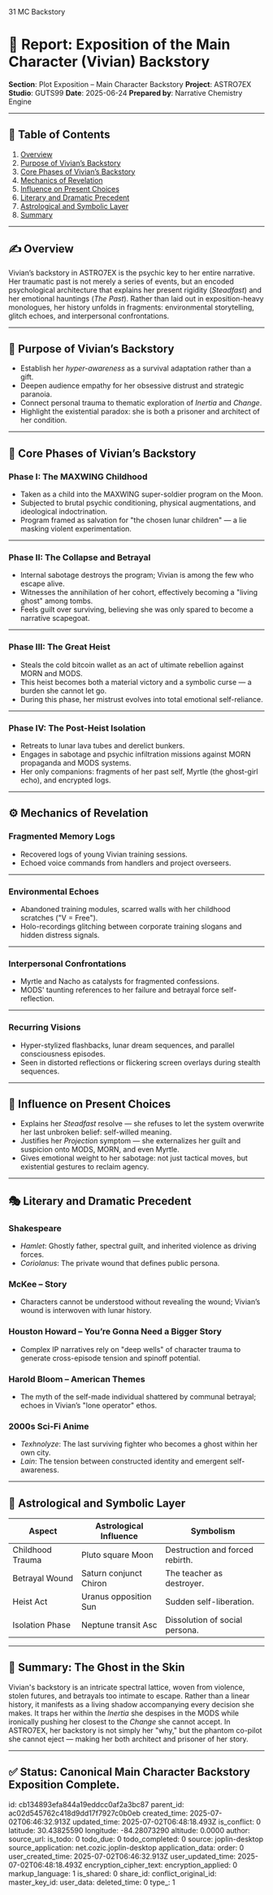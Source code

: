 31 MC Backstory

# 📘 Report: Exposition of the Main Character (Vivian) Backstory

**Section**: Plot Exposition – Main Character Backstory
**Project**: ASTRO7EX
**Studio**: GUTS99
**Date**: 2025-06-24
**Prepared by**: Narrative Chemistry Engine

---

## 📓 Table of Contents

1. [Overview](#overview)
2. [Purpose of Vivian’s Backstory](#purpose-of-vivians-backstory)
3. [Core Phases of Vivian’s Backstory](#core-phases-of-vivians-backstory)
4. [Mechanics of Revelation](#mechanics-of-revelation)
5. [Influence on Present Choices](#influence-on-present-choices)
6. [Literary and Dramatic Precedent](#literary-and-dramatic-precedent)
7. [Astrological and Symbolic Layer](#astrological-and-symbolic-layer)
8. [Summary](#summary-the-ghost-in-the-skin)

---

## ✍️ Overview

Vivian’s backstory in ASTRO7EX is the psychic key to her entire narrative. Her traumatic past is not merely a series of events, but an encoded psychological architecture that explains her present rigidity (*Steadfast*) and her emotional hauntings (*The Past*). Rather than laid out in exposition-heavy monologues, her history unfolds in fragments: environmental storytelling, glitch echoes, and interpersonal confrontations.

---

## 🎯 Purpose of Vivian’s Backstory

* Establish her *hyper-awareness* as a survival adaptation rather than a gift.
* Deepen audience empathy for her obsessive distrust and strategic paranoia.
* Connect personal trauma to thematic exploration of *Inertia* and *Change*.
* Highlight the existential paradox: she is both a prisoner and architect of her condition.

---

## 🧩 Core Phases of Vivian’s Backstory

### **Phase I: The MAXWING Childhood**

* Taken as a child into the MAXWING super-soldier program on the Moon.
* Subjected to brutal psychic conditioning, physical augmentations, and ideological indoctrination.
* Program framed as salvation for "the chosen lunar children" — a lie masking violent experimentation.

---

### **Phase II: The Collapse and Betrayal**

* Internal sabotage destroys the program; Vivian is among the few who escape alive.
* Witnesses the annihilation of her cohort, effectively becoming a "living ghost" among tombs.
* Feels guilt over surviving, believing she was only spared to become a narrative scapegoat.

---

### **Phase III: The Great Heist**

* Steals the cold bitcoin wallet as an act of ultimate rebellion against MORN and MODS.
* This heist becomes both a material victory and a symbolic curse — a burden she cannot let go.
* During this phase, her mistrust evolves into total emotional self-reliance.

---

### **Phase IV: The Post-Heist Isolation**

* Retreats to lunar lava tubes and derelict bunkers.
* Engages in sabotage and psychic infiltration missions against MORN propaganda and MODS systems.
* Her only companions: fragments of her past self, Myrtle (the ghost-girl echo), and encrypted logs.

---

## ⚙️ Mechanics of Revelation

### **Fragmented Memory Logs**

* Recovered logs of young Vivian training sessions.
* Echoed voice commands from handlers and project overseers.

---

### **Environmental Echoes**

* Abandoned training modules, scarred walls with her childhood scratches ("V = Free").
* Holo-recordings glitching between corporate training slogans and hidden distress signals.

---

### **Interpersonal Confrontations**

* Myrtle and Nacho as catalysts for fragmented confessions.
* MODS' taunting references to her failure and betrayal force self-reflection.

---

### **Recurring Visions**

* Hyper-stylized flashbacks, lunar dream sequences, and parallel consciousness episodes.
* Seen in distorted reflections or flickering screen overlays during stealth sequences.

---

## 🔄 Influence on Present Choices

* Explains her *Steadfast* resolve — she refuses to let the system overwrite her last unbroken belief: self-willed meaning.
* Justifies her *Projection* symptom — she externalizes her guilt and suspicion onto MODS, MORN, and even Myrtle.
* Gives emotional weight to her sabotage: not just tactical moves, but existential gestures to reclaim agency.

---

## 🎭 Literary and Dramatic Precedent

### **Shakespeare**

* *Hamlet*: Ghostly father, spectral guilt, and inherited violence as driving forces.
* *Coriolanus*: The private wound that defines public persona.

### **McKee – Story**

* Characters cannot be understood without revealing the wound; Vivian’s wound is interwoven with lunar history.

### **Houston Howard – You’re Gonna Need a Bigger Story**

* Complex IP narratives rely on "deep wells" of character trauma to generate cross-episode tension and spinoff potential.

### **Harold Bloom – American Themes**

* The myth of the self-made individual shattered by communal betrayal; echoes in Vivian’s "lone operator" ethos.

### **2000s Sci-Fi Anime**

* *Texhnolyze*: The last surviving fighter who becomes a ghost within her own city.
* *Lain*: The tension between constructed identity and emergent self-awareness.

---

## 🌌 Astrological and Symbolic Layer

| Aspect           | Astrological Influence | Symbolism                       |
| ---------------- | ---------------------- | ------------------------------- |
| Childhood Trauma | Pluto square Moon      | Destruction and forced rebirth. |
| Betrayal Wound   | Saturn conjunct Chiron | The teacher as destroyer.       |
| Heist Act        | Uranus opposition Sun  | Sudden self-liberation.         |
| Isolation Phase  | Neptune transit Asc    | Dissolution of social persona.  |

---

## 🎯 Summary: The Ghost in the Skin

Vivian's backstory is an intricate spectral lattice, woven from violence, stolen futures, and betrayals too intimate to escape. Rather than a linear history, it manifests as a living shadow accompanying every decision she makes. It traps her within the *Inertia* she despises in the MODS while ironically pushing her closest to the *Change* she cannot accept. In ASTRO7EX, her backstory is not simply her "why," but the phantom co-pilot she cannot eject — making her both architect and prisoner of her story.

---

## ✅ Status: Canonical Main Character Backstory Exposition Complete.


id: cb134893efa844a19eddcc0af2a3bc87
parent_id: ac02d545762c418d9dd17f7927c0b0eb
created_time: 2025-07-02T06:46:32.913Z
updated_time: 2025-07-02T06:48:18.493Z
is_conflict: 0
latitude: 30.43825590
longitude: -84.28073290
altitude: 0.0000
author: 
source_url: 
is_todo: 0
todo_due: 0
todo_completed: 0
source: joplin-desktop
source_application: net.cozic.joplin-desktop
application_data: 
order: 0
user_created_time: 2025-07-02T06:46:32.913Z
user_updated_time: 2025-07-02T06:48:18.493Z
encryption_cipher_text: 
encryption_applied: 0
markup_language: 1
is_shared: 0
share_id: 
conflict_original_id: 
master_key_id: 
user_data: 
deleted_time: 0
type_: 1